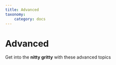 ```yaml
---
title: Advanced
taxonomy:
    category: docs
---
```



# Advanced

Get into the **nitty gritty** with these advanced topics
